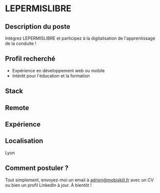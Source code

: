 # LEPERMISLIBRE

## Description du poste

Intégrez LEPERMISLIBRE et participez à la digitalisation de l'apprentissage de la conduite !

## Profil recherché

- Expérience en développement web ou mobile
- Intérêt pour l'éducation et la formation

## Stack


## Remote


## Expérience


## Localisation

Lyon

## Comment postuler ?

Tout simplement, envoyez-moi un email à adrien@mobiskill.fr avec un CV ou bien un profil LinkedIn à jour. À bientôt !
